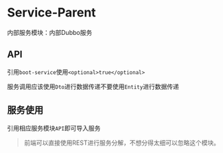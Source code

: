 # Service-Parent

内部服务模块：内部Dubbo服务

## API

引用`boot-service`使用`<optional>true</optional>`

服务调用应该使用`Dto`进行数据传递不要使用`Entity`进行数据传递

## 服务使用

引用相应服务模块`API`即可导入服务

> 前端可以直接使用REST进行服务分解，不想分得太细可以忽略这个模块。
